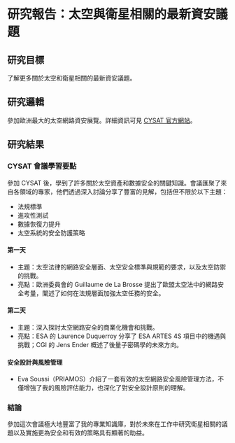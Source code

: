 # 研究報告：太空與衛星相關的最新資安議題

## 研究目標

了解更多關於太空和衛星相關的最新資安議題。

## 研究邏輯

參加歐洲最大的太空網路資安展覽。詳細資訊可見 [CYSAT 官方網站](https://cysat.eu/)。

## 研究結果

### CYSAT 會議學習要點

參加 CYSAT 後，學到了許多關於太空資產和數據安全的關鍵知識。會議匯聚了來自各領域的專家，他們透過深入討論分享了豐富的見解，包括但不限於以下主題：

- 法規標準
- 進攻性測試
- 數據恢復力提升
- 太空系統的安全防護策略

#### 第一天

- 主題：太空法律的網路安全層面、太空安全標準與規範的要求，以及太空防禦的挑戰。
- 亮點：歐洲委員會的 Guillaume de La Brosse 提出了歐盟太空法中的網路安全考量，闡述了如何在法規層面加強太空任務的安全。

#### 第二天

- 主題：深入探討太空網路安全的商業化機會和挑戰。
- 亮點：ESA 的 Laurence Duquerroy 分享了 ESA ARTES 4S 項目中的機遇與挑戰；CGI 的 Jens Ender 概述了後量子密碼學的未來方向。

#### 安全設計與風險管理

- Eva Soussi（PRIAMOS）介紹了一套有效的太空網路安全風險管理方法，不僅增強了我的風險評估能力，也深化了對安全設計原則的理解。

### 結論

參加這次會議極大地豐富了我的專業知識庫，對於未來在工作中研究衛星相關的議題以及實施更為安全和有效的策略具有顯著的助益。
